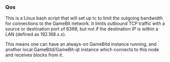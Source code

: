 ### Qos ###

This is a Linux bash script that will set up tc to limit the outgoing bandwidth for connections to the GameBit network. It limits outbound TCP traffic with a source or destination port of 8369, but not if the destination IP is within a LAN (defined as 192.168.x.x).

This means one can have an always-on GameBitd instance running, and another local GameBitd/GameBit-qt instance which connects to this node and receives blocks from it.

